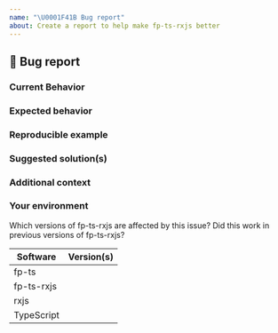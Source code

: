 ```yaml
---
name: "\U0001F41B Bug report"
about: Create a report to help make fp-ts-rxjs better
---
```


## 🐛 Bug report

### Current Behavior

<!-- If applicable, add screenshots to help explain your problem. -->

### Expected behavior

<!-- A clear and concise description of what you expected to happen. -->

### Reproducible example

### Suggested solution(s)

<!-- How could we solve this bug? What changes would need to made to fp-ts-rxjs? -->

### Additional context

<!-- Add any other context about the problem here.  -->

### Your environment

Which versions of fp-ts-rxjs are affected by this issue? Did this work in previous versions of fp-ts-rxjs?

<!-- PLEASE FILL THIS OUT -->

| Software   | Version(s) |
| ---------- | ---------- |
| fp-ts      |            |
| fp-ts-rxjs |            |
| rxjs       |            |
| TypeScript |            |
